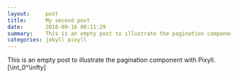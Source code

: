 ```yaml
---
layout:     post
title:      My second post
date:       2018-09-16 00:11:29
summary:    This is an empty post to illustrate the pagination component with Pixyll.
categories: jekyll pixyll
---
```


This is an empty post to illustrate the pagination component with Pixyll. \[\int_0^\infty\]
